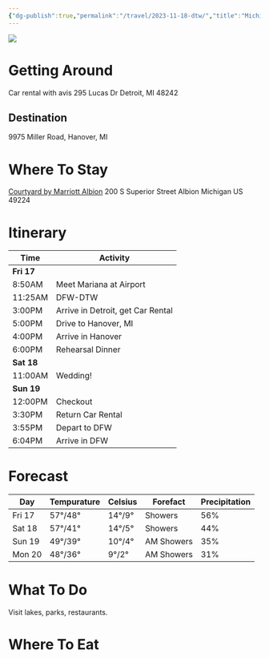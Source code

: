 ```yaml
---
{"dg-publish":true,"permalink":"/travel/2023-11-18-dtw/","title":"Michigan","tags":["timeline"],"created":"Nov 09, 2023, 10:25 PM"}
---
```



![](https://lh3.googleusercontent.com/pw/ADCreHfR50MyKTKEjibqmYK8Aq-IdwRy3Ne0DPxoLsTQLugQtB-CxMKIy-aJX6z4A3bzvC7ze3hlBRUvjQyRtrbIUC7vmhnQmSz9Q8K-Emv3MauGwxPMYQWKERbNKHhnxxV9bNHXnMrN7yveTMpNGQ0558Y43Q=w570-h800-s-no-gm?authuser=0)
# Getting Around

Car rental with avis
295 Lucas Dr
Detroit, MI 48242

## Destination

9975 Miller Road, Hanover, MI

# Where To Stay

[Courtyard by Marriott Albion](https://maps.app.goo.gl/QX8wmSydYrwF6LHL9)
200 S Superior Street Albion Michigan US 49224

# Itinerary

| Time    | Activity                          |
| ------- | --------------------------------- |
| **Fri 17**  |                                   |
| 8:50AM  | Meet Mariana at Airport           |
| 11:25AM | DFW-DTW                           |
| 3:00PM  | Arrive in Detroit, get Car Rental |
| 5:00PM  | Drive to Hanover, MI              |
| 4:00PM  | Arrive in Hanover                 |
| 6:00PM  | Rehearsal Dinner                  |
| **Sat 18**  |                                   |
| 11:00AM | Wedding!                          |
| **Sun 19**  |                                   |
| 12:00PM | Checkout                          |
| 3:30PM  | Return Car Rental                 |
| 3:55PM  | Depart to DFW                     |
| 6:04PM  | Arrive in DFW                     |

# Forecast

| Day    | Tempurature | Celsius | Forefact   | Precipitation |
|--------|-------------|---------|------------|---------------|
| Fri 17 | 57°/48°     | 14°/9°  | Showers    | 56%           |
| Sat 18 | 57°/41°     | 14°/5°  | Showers    | 44%           |
| Sun 19 | 49°/39°     | 10°/4°  | AM Showers | 35%           |
| Mon 20 | 48°/36°     | 9°/2°   | AM Showers | 31%           |

# What To Do

Visit lakes, parks, restaurants. 

# Where To Eat
